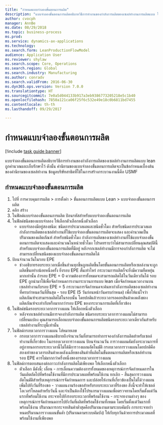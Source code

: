 ```yaml
--- 
title: "กำหนดแบบจำลองขั้นตอนการผลิต"
description: "แบบจำลองขั้นตอนการผลิตอธิบายวิธีการทำงานของกำลังการผลิตของเซลล์ทำงานการผลิตแบบ lean ถูกคำนวณและเก็บรักษาไว้ "
author: cvocph
manager: AnnBe
ms.date: 08/29/2018
ms.topic: business-process
ms.prod: 
ms.service: dynamics-ax-applications
ms.technology: 
ms.search.form: LeanProductionFlowModel
audience: Application User
ms.reviewer: shylaw
ms.search.scope: Core, Operations
ms.search.region: Global
ms.search.industry: Manufacturing
ms.author: conradv
ms.search.validFrom: 2016-06-30
ms.dyn365.ops.version: Version 7.0.0
ms.translationtype: HT
ms.sourcegitcommit: 7e0a5d044133b917a3eb9386773205218e5c1b40
ms.openlocfilehash: 7850a121ca06f25f6c532e49e18c0b6811bd7455
ms.contentlocale: th-th
ms.lasthandoff: 09/29/2017

---
```

# <a name="define-production-flow-models"></a>กำหนดแบบจำลองขั้นตอนการผลิต

[!include [task guide banner](../../includes/task-guide-banner.md)]

แบบจำลองขั้นตอนการผลิตอธิบายวิธีการทำงานของกำลังการผลิตของเซลล์ทำงานการผลิตแบบ lean ถูกคำนวณและเก็บรักษาไว้  ดังนั้น คำนิยามของแบบจำลองขั้นตอนการผลิตจะเป็นข้อกำหนดเบื้องต้นของคำนิยามของเซลล์ทำงาน  ข้อมูลบริษัทสาธิตที่ใช้ในการสร้างกระบวนงานนี้คือ USMF


## <a name="define-a-production-flow-model"></a>กำหนดแบบจำลองขั้นตอนการผลิต 
1. ไปที่ การควบคุมการผลิต > การตั้งค่า > ขั้นตอนการผลิตแบบ Lean > แบบจำลองขั้นตอนการผลิต
2. คลิก สร้าง
3. ในฟิลด์แบบจำลองขั้นตอนการผลิต ป้อนรหัสสำหรับแบบจำลองขั้นตอนการผลิต
4. ในฟิลด์ชนิดของแบบจำลอง ให้เลือกตัวเลือกหนึ่งตัวเลือก
    * แบบจำลองมีอยู่สองชนิด: ชนิดการประมวลผลและชนิดชั่วโมง สำหรับชนิดการประมวลผล กำลังการผลิตของเซลล์ทำงานที่ใช้แบบจำลองขั้นตอนการผลิตจะแสดง และคำนวณเป็นปริมาณของผลิตภัณฑ์  สำหรับชนิดชั่วโมง กำลังการผลิตของเซลล์ทำงานที่ใช้แบบจำลองขั้นตอนการผลิตจะแสดงและคำนวณในหน่วยชั่วโมง  โปรดทราบว่าไม่สามารถเปลี่ยนคุณสมบัตินี้สำหรับแบบจำลองขั้นตอนการผลิตที่มีอยู่  หลังจากเซลล์ทำงานมีการจองกำลังการผลิต จะไม่สามารถเปลี่ยนชนิดของแบบจำลองขั้นตอนการผลิตได้  
5. ป้อนจำนวนวันในรอบ EPE
    * ช่วงอธิบายรอบระยะเวลาเมื่อชิ้นส่วนทุกชิ้นถูกผลิตขึ้นโดยขั้นตอนการผลิตหรือเซลล์งานจะถูกผลิตขึ้นอย่างน้อยหนึ่งครั้ง  ยิ่งรอบ EPE สั้นเท่าไหร่ กระบวนการผลิตก็จะยิ่งมีความยืดหยุ่นมากเท่านั้น  ถ้ารอบ EPE = 0 ความต้องการทั้งหมดจะสามารถผลิตได้ในวันเดียวกันได้  รอบ EPE ถูกนำมาใช้เพื่อจัดกำหนดการงานกระบวนการแบบ lean  เมื่อจัดกำหนดเวลางานบนเซลล์ทำงานกับรอบ EPE = 5 กระบวนการจัดกำหนดจะค้นหากำลังการผลิตของเซลล์ทำงานที่ครบกำหนดวันที่สิ้นสุด - รอบ EPE (5 วันก่อนหน้าวันครบกำหนด) เพื่อให้แน่ใจว่าผลิตภัณฑ์จะสามารถผลิตได้ในรอบนั้น  โดยปกติแล้วระยะเวลารอคอยสินค้าคงคลังของผลิตภัณฑ์จะเท่ากับหรือมากกว่ารอบ EPE ของกระบวนการผลิตที่เกี่ยวข้อง  
6. ในฟิลด์ชนิดรอบระยะเวลาการวางแผน ให้เลือกหนึ่งตัวเลือก
    * หลังจากเซลล์ทำงานมีการจองกำลังการผลิต ชนิดรอบระยะเวลาการวางแผนไม่สามารถเปลี่ยนแปลง  คุณสามารถเลือกแบบจำลองขั้นตอนการผลิตชนิดรอบระยะเวลาเดียวกันสำหรับเซลล์ทำงานที่ระบุนี้เท่านั้น  
7. ในฟิลด์กรอบเวลาการวางแผน ใส่หมายเลข
    * กรอบเวลาการวางแผนอธิบายถึงจำนวนวันที่สามารถทำการจองกำลังการผลิตสำหรับเซลล์ทำงานที่เกี่ยวข้อง  ในกรอบเวลาการวางแผน ป้อนจำนวนวัน    การวางแผนคัมบังกระบวนการที่อยู่ภายนอกรอบระยะเวลานี้ไม่ได้มีการวางแผนอัตโนมัติ  กรอบเวลาการวางแผนโดยปกติคือสองเท่าของเวลารอสินค้าคงคลังเฉลี่ยของสินค้าที่ผลิตในขั้นตอนการผลิตหรือเซลล์ทำงาน  รอบ EPE ควรไม่มากกว่าครึ่งหนึ่งของกรอบเวลาการวางแผน     
8. ในฟิลด์การตอบสนองต่อภาวะกำลังการผลิตไม่เพียงพอ ให้เลือกหนึ่งตัวเลือก
    * ตัวเลือก มีดังนี้:   เลื่อน - การเลื่อนความต้องการทั้งหมดของเหตุการณ์การจัดกำหนดการในวันผลิตถัดไปที่พร้อมใช้งานที่มีการประมวลผลที่พร้อมใช้งาน ยกเลิก - สิ้นสุดการวางแผนอัตโนมัติสำหรับเหตุการณ์การจัดกำหนดการ และปล่อยให้งานที่เกี่ยวข้องเป็นไม่ได้วางแผน    เพิ่มไปยังวันที่ร้องขอ - วางแผนงานร้องขอสำหรับรอบระยะเวลาที่ร้องขอ  สิ่งนี้จะทำให้เซลล์โอเวอร์โหลดสำหรับวันนี้ และจำเป็นต้องใช้โปรแกรมวางแผนเพื่อตรวจทานโดยเริ่มตั้งแต่วันแรกที่พร้อมใช้งาน    กระจายไปยังรอบระยะเวลาที่พร้อมใช้งาน - กระจายงานต่างๆ ของเหตุการณ์การจัดกำหนดการไปยังวันที่ผลิตที่พร้อมใช้งานทั้งหมด โดยเริ่มตั้งแต่วันแรกที่พร้อมใช้งาน ปริมาณการกระจายสินค้าต่ำสุดคือปริมาณงานตามระบบคัมบัง  การกระจายกำหนดปริมาณการวางแผนขั้นต่ำ (ปริมาณตามระบบคัมบัง) ให้กับทุกวันด้วยการประมวลผลที่พร้อมใช้งานที่เพียงพอ  



